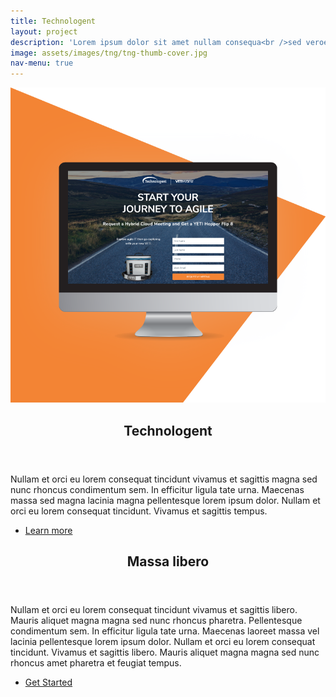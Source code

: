 ```yaml
---
title: Technologent
layout: project
description: 'Lorem ipsum dolor sit amet nullam consequa<br />sed veroeros. tempus adipiscing nulla.'
image: assets/images/tng/tng-thumb-cover.jpg
nav-menu: true
---
```


<!-- Main -->
<div id="main">

<!-- Two -->
<section id="two" class="spotlights">
  <section>
    <a href="generic.html" class="image">
      <img src="/assets/images/tng/tng-desktop.png" alt="" data-position="center center" />
    </a>
    <div class="content">
      <div class="inner">
        <header class="major">
          <h2 class="dark">Technologent</h2>
        </header>
        <p>Nullam et orci eu lorem consequat tincidunt vivamus et sagittis magna sed nunc rhoncus condimentum sem. In efficitur ligula tate urna. Maecenas massa sed magna lacinia magna pellentesque lorem ipsum dolor. Nullam et orci eu lorem consequat tincidunt. Vivamus et sagittis tempus.</p>
        <ul class="actions">
          <li><a href="generic.html" class="button">Learn more</a></li>
        </ul>
      </div>
    </div>
  </section>
</section>

<!-- Three -->
<section id="three">
  <div class="inner">
    <header class="major">
      <h2>Massa libero</h2>
    </header>
    <p>Nullam et orci eu lorem consequat tincidunt vivamus et sagittis libero. Mauris aliquet magna magna sed nunc rhoncus pharetra. Pellentesque condimentum sem. In efficitur ligula tate urna. Maecenas laoreet massa vel lacinia pellentesque lorem ipsum dolor. Nullam et orci eu lorem consequat tincidunt. Vivamus et sagittis libero. Mauris aliquet magna magna sed nunc rhoncus amet pharetra et feugiat tempus.</p>
    <ul class="actions">
      <li><a href="generic.html" class="button next">Get Started</a></li>
    </ul>
  </div>
</section>

</div>
